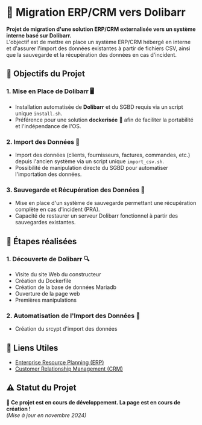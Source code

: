 # 🚀 Migration ERP/CRM vers Dolibarr

**Projet de migration d'une solution ERP/CRM externalisée vers un système interne basé sur Dolibarr.**  
L'objectif est de mettre en place un système ERP/CRM hébergé en interne et d'assurer l'import des données existantes à partir de fichiers CSV, ainsi que la sauvegarde et la récupération des données en cas d'incident.

## 🎯 Objectifs du Projet

### 1. **Mise en Place de Dolibarr** 🖥️
   - Installation automatisée de **Dolibarr** et du SGBD requis via un script unique `install.sh`.
   - Préférence pour une solution **dockerisée** 🐳 afin de faciliter la portabilité et l'indépendance de l'OS.

### 2. **Import des Données** 📂
   - Import des données (clients, fournisseurs, factures, commandes, etc.) depuis l'ancien système via un script unique `import_csv.sh`.
   - Possibilité de manipulation directe du SGBD pour automatiser l'importation des données.

### 3. **Sauvegarde et Récupération des Données** 💾
   - Mise en place d'un système de sauvegarde permettant une récupération complète en cas d'incident (PRA).
   - Capacité de restaurer un serveur Dolibarr fonctionnel à partir des sauvegardes existantes.

## 📝 Étapes réalisées

### 1. **Découverte de Dolibarr** 🔍
- Visite du site Web du constructeur
- Création du Dockerfile
- Création de la base de données Mariadb
- Ouverture de la page web
- Premières manipulations

### 2. **Automatisation de l'Import des Données** 🔄
- Création du srcypt d'import des données
  
## 🔗 Liens Utiles
- [Enterprise Resource Planning (ERP)](https://en.wikipedia.org/wiki/Enterprise_resource_planning)
- [Customer Relationship Management (CRM)](https://en.wikipedia.org/wiki/Customer_relationship_management)

## ⚠️ Statut du Projet
**🚧 Ce projet est en cours de développement. La page est en cours de création !**  
*(Mise à jour en novembre 2024)*

